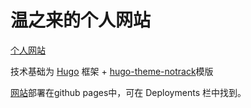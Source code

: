 # 温之来的个人网站

[个人网站](https://hoist-wen.github.io/)

技术基础为 [Hugo](https://gohugo.io/) 框架 + [hugo-theme-notrack](https://github.com/gevhaz/hugo-theme-notrack)模版

[网站](https://hoist-wen.github.io/)部署在github pages中，可在 Deployments 栏中找到。
